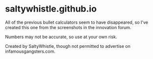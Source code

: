 # saltywhistle.github.io

All of the previous bullet calculators seem to have disappeared, so I've created this one from the screenshots in the innovation forum.

Numbers may not be accurate, so use at your own risk.

Created by SaltyWhistle, though not permitted to advertise on infamousgangsters.com.
